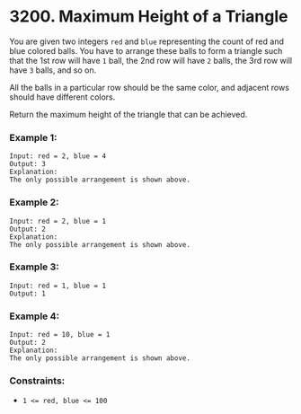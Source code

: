 # 3200. Maximum Height of a Triangle

You are given two integers `red` and `blue` representing the count of red and blue colored balls. You have to arrange these balls to form a triangle such that the 1st row will have `1` ball, the 2nd row will have `2` balls, the 3rd row will have `3` balls, and so on.

All the balls in a particular row should be the same color, and adjacent rows should have different colors.

Return the maximum height of the triangle that can be achieved.

### Example 1:

```
Input: red = 2, blue = 4
Output: 3
Explanation:
The only possible arrangement is shown above.
```

### Example 2:

```
Input: red = 2, blue = 1
Output: 2
Explanation:
The only possible arrangement is shown above.
```

### Example 3:

```
Input: red = 1, blue = 1
Output: 1
```

### Example 4:

```
Input: red = 10, blue = 1
Output: 2
Explanation:
The only possible arrangement is shown above.
```

### Constraints:

- `1 <= red, blue <= 100`
